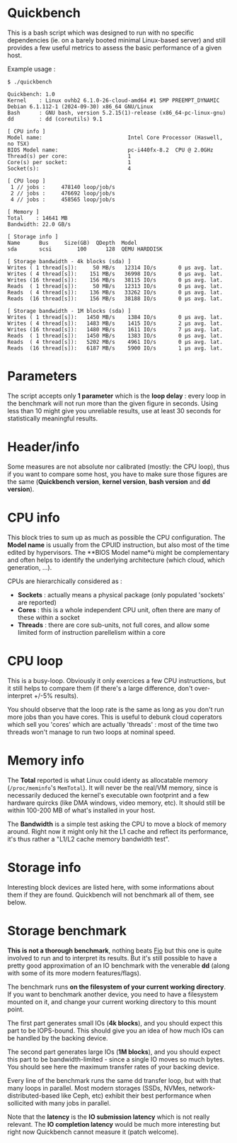 Quickbench
==

This is a bash script which was designed to run with no specific dependencies
(ie. on a barely booted minimal Linux-based server) and still provides a few
useful metrics to assess the basic performance of a given host.

Example usage :

```
$ ./quickbench

Quickbench: 1.0
Kernel    : Linux ovhb2 6.1.0-26-cloud-amd64 #1 SMP PREEMPT_DYNAMIC Debian 6.1.112-1 (2024-09-30) x86_64 GNU/Linux
Bash      : GNU bash, version 5.2.15(1)-release (x86_64-pc-linux-gnu)
dd        : dd (coreutils) 9.1

[ CPU info ]
Model name:                           Intel Core Processor (Haswell, no TSX)
BIOS Model name:                      pc-i440fx-8.2  CPU @ 2.0GHz
Thread(s) per core:                   1
Core(s) per socket:                   1
Socket(s):                            4

[ CPU loop ]
 1 // jobs :     478140 loop/job/s
 2 // jobs :     476692 loop/job/s
 4 // jobs :     458565 loop/job/s

[ Memory ]
Total    : 14641 MB
Bandwidth: 22.0 GB/s

[ Storage info ]
Name      Bus     Size(GB)  QDepth  Model
sda       scsi        100      128  QEMU HARDDISK   

[ Storage bandwidth - 4k blocks (sda) ]
Writes ( 1 thread[s]):     50 MB/s   12314 IO/s       0 µs avg. lat.
Writes ( 4 thread[s]):    151 MB/s   36998 IO/s       0 µs avg. lat.
Writes (16 thread[s]):    156 MB/s   38115 IO/s       0 µs avg. lat.
Reads  ( 1 thread[s]):     50 MB/s   12313 IO/s       0 µs avg. lat.
Reads  ( 4 thread[s]):    136 MB/s   33262 IO/s       0 µs avg. lat.
Reads  (16 thread[s]):    156 MB/s   38188 IO/s       0 µs avg. lat.

[ Storage bandwidth - 1M blocks (sda) ]
Writes ( 1 thread[s]):   1450 MB/s    1384 IO/s       0 µs avg. lat.
Writes ( 4 thread[s]):   1483 MB/s    1415 IO/s       2 µs avg. lat.
Writes (16 thread[s]):   1480 MB/s    1611 IO/s       7 µs avg. lat.
Reads  ( 1 thread[s]):   1450 MB/s    1383 IO/s       0 µs avg. lat.
Reads  ( 4 thread[s]):   5202 MB/s    4961 IO/s       0 µs avg. lat.
Reads  (16 thread[s]):   6187 MB/s    5900 IO/s       1 µs avg. lat.
```

Parameters
===

The script accepts only **1 parameter** which is the **loop delay** : every
loop in the benchmark will not run more than the given figure in seconds. Using
less than 10 might give you unreliable results, use at least 30 seconds for
statistically meaningful results.


Header/info
===

Some measures are not absolute nor calibrated (mostly: the CPU loop), thus if
you want to compare some host, you have to make sure those figures are the same
(**Quickbench version**, **kernel version**, **bash version** and **dd version**).


CPU info
===

This block tries to sum up as much as possible the CPU configuration. The
**Model name** is usually from the CPUID instruction, but also most of the time
edited by hypervisors. The **BIOS Model name*ù might be complementary and often
helps to identify the underlying architecture (which cloud, which generation,
...).

CPUs are hierarchically considered as :
* **Sockets** : actually means a physical package (only populated 'sockets' are reported)
* **Cores** : this is a whole independent CPU unit, often there are many of these within a socket
* **Threads** : there are core sub-units, not full cores, and allow some limited form of instruction parellelism within a core


CPU loop
===

This is a busy-loop. Obviously it only exercices a few CPU instructions, but it
still helps to compare them (if there's a large difference, don't
over-interpret +/-5% results).

You should observe that the loop rate is the same as long as you don't run more
jobs than you have cores. This is useful to debunk cloud coperators which
sell you 'cores' which are actually 'threads' : most of the time two threads
won't manage to run two loops at nominal speed.


Memory info
===

The **Total** reported is what Linux could identy as allocatable memory
(`/proc/meminfo`'s `MemTotal`). It will never be the real/VM memory, since is
necessarily deduced the kernel's executable own footprint and a few hardware
quircks (like DMA windows, video memory, etc). It should still be within
100-200 MB of what's installed in your host.

The **Bandwidth** is a simple test asking the CPU to move a block of memory
around. Right now it might only hit the L1 cache and reflect its performance,
it's thus rather a "L1/L2 cache memory bandwidth test".


Storage info
===

Interesting block devices are listed here, with some informations about them if
they are found. Quickbench will not benchmark all of them, see below.


Storage benchmark
===

**This is not a thorough benchmark**, nothing beats
[Fio](https://github.com/axboe/fio) but this one is quite involved to run and
to interpret its results. But it's still possible to have a pretty good
approximation of an IO benchmark with the venerable **dd** (along with some of
its more modern features/flags).

The benchmark runs **on the filesystem of your current working directory**. If
you want to benchmark another device, you need to have a filesystem mounted on
it, and change your current working directory to this mount point.

The first part generates small IOs (**4k blocks**), and you should expect this
part to be IOPS-bound. This should give you an idea of how much IOs can be
handled by the backing device.

The second part generates large IOs (**1M blocks**), and you should expect this
part to be bandwidth-limited - since a single IO moves so much bytes. You
should see here the maximum transfer rates of your backing device.

Every line of the benchmark runs the same dd transfer loop, but with that many
loops in parallel. Most modern storages (SSDs, NVMes, network-distributed-based
like Ceph, etc) exhibit their best performance when sollicited with many jobs
in parallel.

Note that the **latency** is the **IO submission latency** which is not really
relevant. The **IO completion latency** would be much more interesting but
right now Quickbench cannot measure it (patch welcome).

